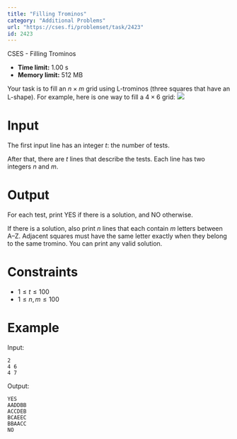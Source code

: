 ```yaml
---
title: "Filling Trominos"
category: "Additional Problems"
url: "https://cses.fi/problemset/task/2423"
id: 2423
---
```


CSES - Filling Trominos

  * **Time limit:** 1.00 s
  * **Memory limit:** 512 MB

Your task is to fill an $n \times m$ grid using L-trominos (three squares that
have an L-shape). For example, here is one way to fill a $4 \times 6$ grid:
![](/file/da3ce928fcf66fd793d582a1a5ad7f7f9cc37e68aa2aadacee90f99bc4271692)

# Input

The first input line has an integer $t$: the number of tests.

After that, there are $t$ lines that describe the tests. Each line has two
integers $n$ and $m$.

# Output

For each test, print YES if there is a solution, and NO otherwise.

If there is a solution, also print $n$ lines that each contain $m$ letters
between A–Z. Adjacent squares must have the same letter exactly when they
belong to the same tromino. You can print any valid solution.

# Constraints

  * $1 \le t \le 100$
  * $1 \le n,m \le 100$

# Example

Input:

    
    
    2
    4 6
    4 7
    

Output:

    
    
    YES
    AADDBB
    ACCDEB
    BCAEEC
    BBAACC
    NO
    

